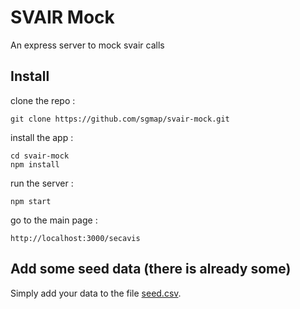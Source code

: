 # SVAIR Mock
An express server to mock svair calls

## Install
clone the repo :
```
git clone https://github.com/sgmap/svair-mock.git
```

install the app :
```
cd svair-mock
npm install
```

run the server :
```
npm start
```

go to the main page :
```
http://localhost:3000/secavis
```

## Add some seed data (there is already some)

Simply add your data to the file [seed.csv](https://github.com/betagouv/svair-mock/blob/master/data/seed.csv).
